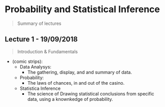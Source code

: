 # Probability and Statistical Inference
> Summary of lectures

## Lecture 1 - 19/09/2018
> Introduction & Fundamentals

- (comic strips):
    - Data Analysys:
        - The gathering, display, and and summary of data.
    - Probability:
        - The laws of chances, in and out of the casino.
    - Statistica Inference
        - The science of Drawing statistical conclusions from specific data, using a knownkedge of probability.

        
